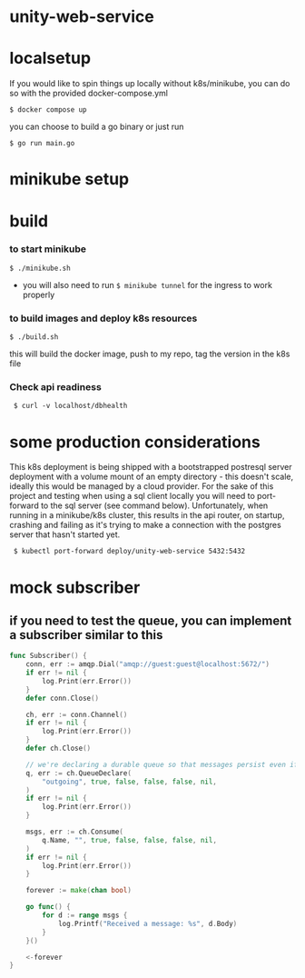 # unity-web-service

# localsetup
If you would like to spin things up locally without k8s/minikube, you can do so with the provided docker-compose.yml
```
$ docker compose up
```
you can choose to build a go binary or just run 
```
$ go run main.go
```

# minikube setup
# build
### to start minikube
```
$ ./minikube.sh
```
- you will also need to run `$ minikube tunnel` for the ingress to work properly

### to build images and deploy k8s resources
```
$ ./build.sh
```
this will build the docker image, push to my repo, tag the version in the k8s file
### Check api readiness
```
 $ curl -v localhost/dbhealth
```


# some production considerations
This k8s deployment is being shipped with a bootstrapped postresql server deployment with a volume mount of an empty directory - this doesn't scale, ideally this would be managed by a cloud provider. For the sake of this project and testing when using a sql client locally you will need to port-forward to the sql server (see command below). Unfortunately, when running in a minikube/k8s cluster, this results in the api router, on startup, crashing and failing as it's trying to make a connection with the postgres server that hasn't started yet.
```
 $ kubectl port-forward deploy/unity-web-service 5432:5432
```

# mock subscriber
## if you need to test the queue, you can implement a subscriber similar to this

```go
func Subscriber() {
	conn, err := amqp.Dial("amqp://guest:guest@localhost:5672/")
	if err != nil {
		log.Print(err.Error())
	}
	defer conn.Close()

	ch, err := conn.Channel()
	if err != nil {
		log.Print(err.Error())
	}
	defer ch.Close()

	// we're declaring a durable queue so that messages persist even if subscribers aren't listening
	q, err := ch.QueueDeclare(
		"outgoing", true, false, false, false, nil,
	)
	if err != nil {
		log.Print(err.Error())
	}

	msgs, err := ch.Consume(
		q.Name, "", true, false, false, false, nil,
	)
	if err != nil {
		log.Print(err.Error())
	}

	forever := make(chan bool)

	go func() {
		for d := range msgs {
			log.Printf("Received a message: %s", d.Body)
		}
	}()

	<-forever
}
```